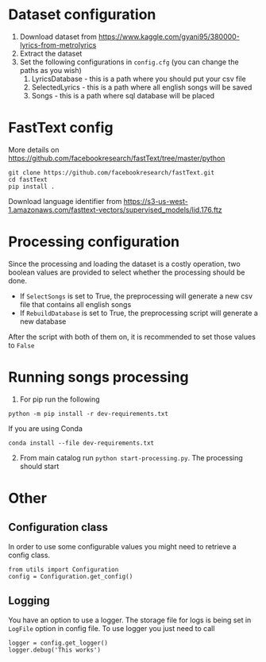 # Dataset configuration
1. Download dataset from https://www.kaggle.com/gyani95/380000-lyrics-from-metrolyrics
1. Extract the dataset
1. Set the following configurations in `config.cfg` (you can change the paths as you wish)
    1. LyricsDatabase - this is a path where you should put your csv file
    1. SelectedLyrics - this is a path where all english songs will be saved
    1. Songs - this is a path where sql database will be placed
# FastText config
More details on https://github.com/facebookresearch/fastText/tree/master/python
```
git clone https://github.com/facebookresearch/fastText.git
cd fastText
pip install .
```
Download language identifier from https://s3-us-west-1.amazonaws.com/fasttext-vectors/supervised_models/lid.176.ftz
# Processing configuration
Since the processing and loading the dataset is a costly operation, two boolean values are provided to select whether the processing should be done.

* If `SelectSongs` is set to True, the preprocessing will generate a new csv file that contains all english songs
* If `RebuildDatabase` is set to True, the preprocessing script will generate a new database

After the script with both of them on, it is recommended to set those values to `False`

# Running songs processing
1. For pip run the following
```
python -m pip install -r dev-requirements.txt
```
If you are using Conda
```
conda install --file dev-requirements.txt
```

2. From main catalog run `python start-processing.py`. The processing should start

# Other
## Configuration class
In order to use some configurable values you might need to retrieve a config class.
```
from utils import Configuration
config = Configuration.get_config()
```
## Logging
You have an option to use a logger. The storage file for logs is being set in `LogFile` option in config file.
To use logger you just need to call
```
logger = config.get_logger()
logger.debug('This works')
```